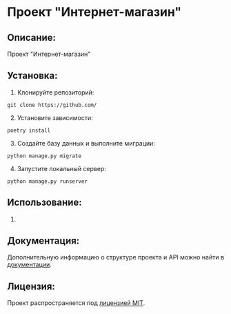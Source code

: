 # Проект "Интернет-магазин"

## Описание:

Проект "Интернет-магазин"

## Установка:

1. Клонируйте репозиторий:
```
git clone https://github.com/
```

2. Установите зависимости:
```
poetry install
```

3. Создайте базу данных и выполните миграции:
```
python manage.py migrate
```

4. Запустите локальный сервер:
```
python manage.py runserver
```
## Использование:

1. 

## Документация:

Дополнительную информацию о структуре проекта и API можно найти в [документации](docs/README.md).

## Лицензия:

Проект распространяется под [лицензией MIT](LICENSE).